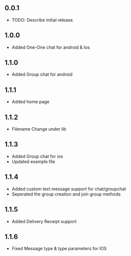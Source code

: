 ## 0.0.1

* TODO: Describe initial release.

## 1.0.0

* Added One-One chat for android & Ios

## 1.1.0

* Added Group chat for android

## 1.1.1

* Added home page

## 1.1.2

* Filename Change under lib

## 1.1.3

* Added Group chat for ios
* Updated example file

## 1.1.4

* Added custom text message support for chat/groupchat
* Seperated the group creation and join group methods

## 1.1.5

* Added Delivery Receipt support

## 1.1.6

* Fixed Message type & type parameters for IOS
